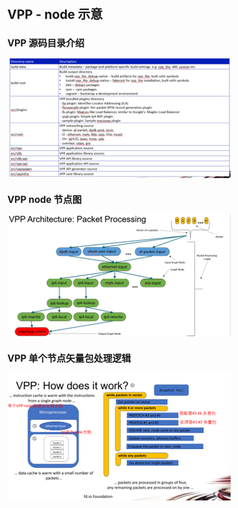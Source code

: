 # VPP - node 示意

## VPP 源码目录介绍

![源码介绍](./images/vpp_code.png)

## VPP node 节点图

![vpp-node](./images/vpp_node.png)

## VPP 单个节点矢量包处理逻辑

![vpp-code](./images/ethernet-input.png)